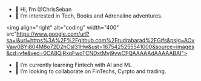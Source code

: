 
- 👋 Hi, I’m @ChrisSeban
- 👀 I’m interested in Tech, Books and Adrenaline adventures. 

<img align="right" alt="coding" width="400" src"https://www.google.com/url?sa=i&url=https%3A%2F%2Fgithub.com%2Frudrabarad%2FGifs&psig=AOvVaw0BYj804M8o72D2hCsI31Hw&ust=1675425255541000&source=images&cd=vfe&ved=0CA8QjRxqFwoTCNDxtMvj9vwCFQAAAAAdAAAAABAI">

- 🌱 I’m currently learning Fintech with AI and ML
- 💞️ I’m looking to collaborate on FinTechs, Cyrpto and trading.


<!---
ChrisSeban/ChrisSeban is a ✨ special ✨ repository because its `README.md` (this file) appears on your GitHub profile.
You can click the Preview link to take a look at your changes.
--->
